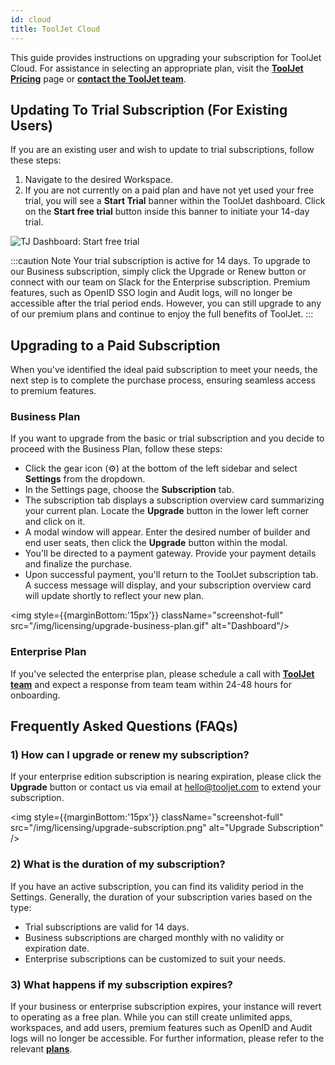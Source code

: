 ```yaml
---
id: cloud
title: ToolJet Cloud
---
```


This guide provides instructions on upgrading your subscription for ToolJet Cloud. For assistance in selecting an appropriate plan, visit the **[ToolJet Pricing](https://www.tooljet.com/pricing)** page or **[contact the ToolJet team](mailto:hello@tooljet.com)**.

<div style={{paddingTop:'24px'}}>

## Updating To Trial Subscription (For Existing Users)

If you are an existing user and wish to update to trial subscriptions, follow these steps:

1. Navigate to the desired Workspace.
2. If you are not currently on a paid plan and have not yet used your free trial, you will see a **Start Trial** banner within the ToolJet dashboard. Click on the **Start free trial** button inside this banner to initiate your 14-day trial.

<img className="screenshot-full" src="/img/licensing/dashboard-free-trial.png" alt="TJ Dashboard: Start free trial" />

:::caution Note
Your trial subscription is active for 14 days. To upgrade to our Business subscription, simply click the Upgrade or Renew button or connect with our team on Slack for the Enterprise subscription. Premium features, such as OpenID SSO login and Audit logs, will no longer be accessible after the trial period ends. However, you can still upgrade to any of our premium plans and continue to enjoy the full benefits of ToolJet.
:::

</div>

<div style={{paddingTop:'24px'}}>

## Upgrading to a Paid Subscription

When you've identified the ideal paid subscription to meet your needs, the next step is to complete the purchase process, ensuring seamless access to premium features.

### Business Plan

If you want to upgrade from the basic or trial subscription and you decide to proceed with the Business Plan, follow these steps:

- Click the gear icon (⚙️) at the bottom of the left sidebar and select **Settings** from the dropdown.
- In the Settings page, choose the **Subscription** tab.
- The subscription tab displays a subscription overview card summarizing your current plan. Locate the **Upgrade** button in the lower left corner and click on it.
- A modal window will appear. Enter the desired number of builder and end user seats, then click the **Upgrade** button within the modal.
- You'll be directed to a payment gateway. Provide your payment details and finalize the purchase.
- Upon successful payment, you'll return to the ToolJet subscription tab. A success message will display, and your subscription overview card will update shortly to reflect your new plan.

<img style={{marginBottom:'15px'}} className="screenshot-full" src="/img/licensing/upgrade-business-plan.gif" alt="Dashboard"/>

### Enterprise Plan

If you've selected the enterprise plan, please schedule a call with **[ToolJet team](mailto:hello@tooljet.com)** and expect a response from team team within 24-48 hours for onboarding.

</div>

<div style={{paddingTop:'24px'}}>


## Frequently Asked Questions (FAQs)

### 1) How can I upgrade or renew my subscription?

If your enterprise edition subscription is nearing expiration, please click the **Upgrade** button or contact us via email at hello@tooljet.com to extend your subscription.

<div style={{textAlign: 'center'}}>

<img style={{marginBottom:'15px'}} className="screenshot-full" src="/img/licensing/upgrade-subscription.png" alt="Upgrade Subscription" />

</div>

### 2) What is the duration of my subscription?

If you have an active subscription, you can find its validity period in the Settings. Generally, the duration of your subscription varies based on the type:

- Trial subscriptions are valid for 14 days.
- Business subscriptions are charged monthly with no validity or expiration date.
- Enterprise subscriptions can be customized to suit your needs.

### 3) What happens if my subscription expires?

If your business or enterprise subscription expires, your instance will revert to operating as a free plan. While you can still create unlimited apps, workspaces, and add users, premium features such as OpenID and Audit logs will no longer be accessible. For further information, please refer to the relevant **[plans](https://www.tooljet.com/pricing)**.

</div>